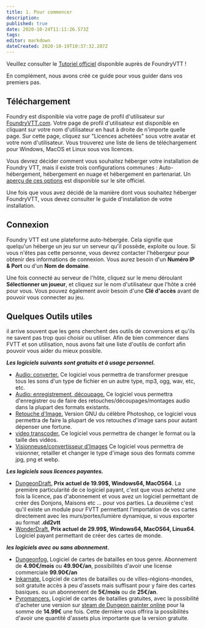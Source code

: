 ```yaml
---
title: 1. Pour commencer
description: 
published: true
date: 2020-10-24T11:11:26.573Z
tags: 
editor: markdown
dateCreated: 2020-10-19T10:37:32.287Z
---
```


Veuillez consulter le [Tutoriel officiel](https://foundryvtt.com/article/tutorial/) disponible auprès de FoundryVTT !

En complément, nous avons créé ce guide pour vous guider dans vos premiers pas.

## Téléchargement
Foundry est disponible via votre page de profil d'utilisateur sur [FoundryVTT.com](https://foundryvtt.com).  Votre page de profil d'utilisateur est disponible en cliquant sur votre nom d'utilisateur en haut à droite de n'importe quelle page.  Sur cette page, cliquez sur "Licences achetées" sous votre avatar et votre nom d'utilisateur.  Vous trouverez une liste de liens de téléchargement pour Windows, MacOS et Linux sous vos licences.

Vous devrez décider comment vous souhaitez héberger votre installation de Foundry VTT, mais il existe trois configurations communes : Auto-hébergement, hébergement en nuage et hébergement en partenariat. Un [aperçu de ces options](https://foundryvtt.com/article/hosting/) est disponible sur le site officiel.

Une fois que vous avez décidé de la manière dont vous souhaitez héberger FoundryVTT, vous devez consulter le guide d'installation de votre installation.

## Connexion
Foundry VTT est une plateforme auto-hébergée. Cela signifie que quelqu'un héberge un jeu sur un serveur qu'il possède, exploite ou loue. Si vous n'êtes pas cette personne, vous devrez contacter l'hébergeur pour obtenir des informations de connexion. Vous aurez besoin d'un **Numéro IP & Port** ou d'un **Nom de domaine**.

Une fois connecté au serveur de l'hôte, cliquez sur le menu déroulant **Sélectionner un joueur**, et cliquez sur le nom d'utilisateur que l'hôte a créé pour vous. Vous pouvez également avoir besoin d'une **Clé d'accès** avant de pouvoir vous connecter au jeu.

## Quelques Outils utiles
il arrive souvent que les gens cherchent des outils de conversions et qu'ils ne savent pas trop quoi choisir ou utiliser.
Afin de bien commencer dans FVTT et son utilisation, nous avons fait une liste d'outils de confort afin pouvoir vous aider du mieux possible.

***Les logiciels suivants sont gratuits et à usage personnel.***
- [Audio: converter.](https://www.freac.org/) Ce logiciel vous permettra de transformer presque tous les sons d'un type de fichier en un autre type, mp3, ogg, wav, etc, etc.
- [Audio: enregistrement, découpage.](https://audacity.fr/) Ce logiciel vous permettra d'enregistrer ou de faire des retouches/découpages/montages audio dans la plupart des formats existants.
- [Retouche d'Image.](https://www.gimp.org/) Version GNU du célèbre Photoshop, ce logiciel vous permettra de faire la plupart de vos retouches d'image sans pour autant dépenser une fortune.
- [video transcoder.](https://handbrake.fr/) Ce logiciel vous permettra de changer le format ou la taille des vidéos.
- [Visionneuse/convertisseur d'Images](https://www.xnview.com/fr/xnviewmp/) Ce logiciel vous permettra de visionner, retailler et changer le type d'image sous des formats comme jpg, png et webp.

***Les logiciels sous licences payantes.***
- [DungeonDraft.](https://dungeondraft.net/) **Prix actuel de 19.99$, Windows64, MacOS64**. 
La première particularité de ce logiciel payant, c'est que vous achetez une fois la licence, pas d'abonnement et vous avez un logiciel permettant de créer des Donjons, Maisons etc ... pour vos parties. La deuxième c'est qu'il existe un module pour FVTT permettant l'importation de vos cartes directement avec les murs/portes/lumière dynamique, si vous exporter au format **.dd2vtt**
- [WonderDraft.](https://www.wonderdraft.net/) **Prix actuel de 29.99$, Windows64, MacOS64, Linux64**. 
Logiciel payant permettant de créer des cartes de monde.

***les logiciels avec ou sans abonnement.***
- [Dungeonfog.](https://www.dungeonfog.com/) Logiciel de cartes de batailles en tous genre. Abonnement de **4.90€/mois** ou **49.90€/an**, possibilités d'avoir une license commerciale **99.90€/an**
- [Inkarnate.](https://inkarnate.com/) Logiciel de cartes de batailles ou de villes-régions-mondes, soit gratuite accès à peu d'assets mais suffisant pour y faire des cartes basiques. ou un abonnement de **5€/mois** ou de **25€/an**.
- [Pyromancers.](http://pyromancers.com/) Logiciel de cartes de batailles gratuites, avec la possibilité d'acheter une version sur [steam de Dungeon painter online](https://store.steampowered.com/app/592260/Dungeon_Painter_Studio/) pour la somme de **14.99€** une fois. Cette dernière vous offrira la possibilités d'avoir une quantité d'assets plus importante que la version gratuite. 